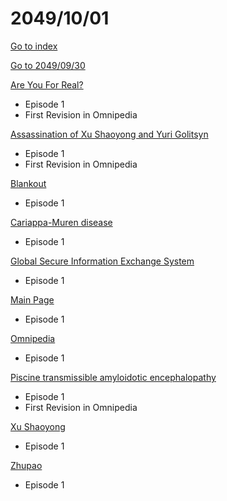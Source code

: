 # 2049/10/01

[Go to index](/README.md "Go to index")

[Go to 2049/09/30](20490930.md "Go to 2049/09/30")

[Are You For Real?](https://omnipedia.app/wiki/2049/10/01/Are_You_For_Real/changes "Are You For Real?")
- Episode 1
- First Revision in Omnipedia

[Assassination of Xu Shaoyong and Yuri Golitsyn](https://omnipedia.app/wiki/2049/10/01/Assassination_of_Xu_Shaoyong_and_Yuri_Golitsyn "Assassination of Xu Shaoyong and Yuri Golitsyn")
- Episode 1
- First Revision in Omnipedia

[Blankout](https://omnipedia.app/wiki/2049/10/01/Blankout/changes "Blankout")
- Episode 1

[Cariappa-Muren disease](https://omnipedia.app/wiki/2049/10/01/Cariappa-Muren_disease/changes "Cariappa-Muren disease")
- Episode 1

[Global Secure Information Exchange System](https://omnipedia.app/wiki/2049/10/01/Global_Secure_Information_Exchange_System/changes "Global Secure Information Exchange System")
- Episode 1

[Main Page](https://omnipedia.app/wiki/2049/10/01/Main_Page "Main Page")
- Episode 1

[Omnipedia](https://omnipedia.app/wiki/2049/10/01/Omnipedia/changes "Omnipedia")
- Episode 1

[Piscine transmissible amyloidotic encephalopathy](https://omnipedia.app/wiki/2049/10/01/Piscine_transmissible_amyloidotic_encephalopathy "Piscine transmissible amyloidotic encephalopathy")
- Episode 1
- First Revision in Omnipedia

[Xu Shaoyong](https://omnipedia.app/wiki/2049/10/01/Xu_Shaoyong/changes "Xu Shaoyong")
- Episode 1

[Zhupao](https://omnipedia.app/wiki/2049/10/01/Zhupao/changes "Zhupao")
- Episode 1

